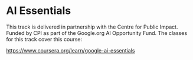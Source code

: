 # AI Essentials

This track is delivered in partnership with the Centre for Public Impact. Funded by CPI as part of the Google.org AI Opportunity Fund. The classes for this track cover this course:

https://www.coursera.org/learn/google-ai-essentials 

